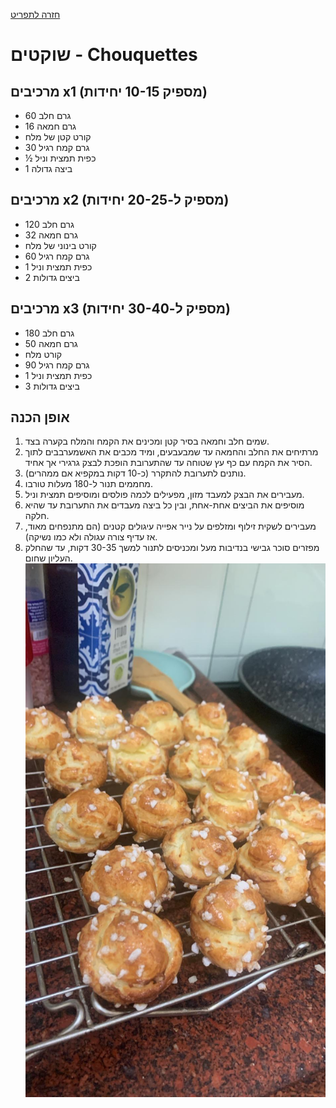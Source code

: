 [חזרה לתפריט](../index.MD)

# שוקטים - Chouquettes

## מרכיבים x1 (מספיק 10-15 יחידות)
- 60 גרם חלב
- 16 גרם חמאה
- קורט קטן של מלח
- 30 גרם קמח רגיל
- ½ כפית תמצית וניל
- 1 ביצה גדולה

## מרכיבים x2 (מספיק ל-20-25 יחידות)
- 120 גרם חלב
- 32 גרם חמאה
- קורט בינוני של מלח
- 60 גרם קמח רגיל
- 1 כפית תמצית וניל
- 2 ביצים גדולות

## מרכיבים x3 (מספיק ל-30-40 יחידות)
- 180 גרם חלב
- 50 גרם חמאה
- קורט מלח
- 90 גרם קמח רגיל
- 1 כפית תמצית וניל
- 3 ביצים גדולות

## אופן הכנה
1. שמים חלב וחמאה בסיר קטן ומכינים את הקמח והמלח בקערה בצד.
2. מרתיחים את החלב והחמאה עד שמבעבעים, ומיד מכבים את האשמערבבים לתוך הסיר את הקמח עם כף עץ שטוחה עד שהתערובת הופכת לבצק גרגירי אך אחיד.
4. נותנים לתערובת להתקרר (כ-10 דקות במקפיא אם ממהרים).
5. מחממים תנור ל-180 מעלות טורבו.
6. מעבירים את הבצק למעבד מזון, מפעילים לכמה פולסים ומוסיפים תמצית וניל.
7. מוסיפים את הביצים אחת-אחת, ובין כל ביצה מעבדים את התערובת עד שהיא חלקה.
8. מעבירים לשקית זילוף ומזלפים על נייר אפייה עיגולים קטנים (הם מתנפחים מאוד, אז עדיף צורה עגולה ולא כמו נשיקה).
9. מפזרים סוכר גבישי בנדיבות מעל ומכניסים לתנור למשך 30-35 דקות, עד שהחלק העליון שחום.
![Nice](../images/chouquettes.jpeg)